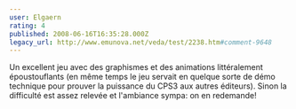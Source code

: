 ```yaml
---
user: Elgaern
rating: 4
published: 2008-06-16T16:35:28.000Z
legacy_url: http://www.emunova.net/veda/test/2238.htm#comment-9648
---
```

Un excellent jeu avec des graphismes et des animations littéralement époustouflants (en même temps le jeu servait en quelque sorte de démo technique pour prouver la puissance du CPS3 aux autres éditeurs). Sinon la difficulté est assez relevée et l'ambiance sympa: on en redemande!